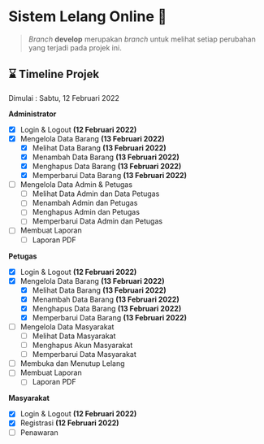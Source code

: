 
# Sistem Lelang Online :handbag:

>*Branch* **develop** merupakan *branch* untuk melihat setiap perubahan yang terjadi pada projek ini.

## :hourglass: Timeline Projek

Dimulai : Sabtu, 12 Februari 2022

**Administrator**

- [x] Login & Logout **(12 Februari 2022)**
- [x] Mengelola Data Barang **(13 Februari 2022)**
    - [x] Melihat Data Barang **(13 Februari 2022)**
    - [x] Menambah Data Barang **(13 Februari 2022)**
    - [x] Menghapus Data Barang **(13 Februari 2022)**
    - [x] Memperbarui Data Barang **(13 Februari 2022)**
- [ ] Mengelola Data Admin & Petugas
    - [ ] Melihat Data Admin dan Data Petugas
    - [ ] Menambah Admin dan Petugas
    - [ ] Menghapus Admin dan Petugas
    - [ ] Memperbarui Data Admin dan Petugas
- [ ] Membuat Laporan
    - [ ] Laporan PDF

**Petugas**

- [x] Login & Logout **(12 Februari 2022)**
- [x] Mengelola Data Barang **(13 Februari 2022)**
    - [x] Melihat Data Barang **(13 Februari 2022)**
    - [x] Menambah Data Barang **(13 Februari 2022)**
    - [x] Menghapus Data Barang **(13 Februari 2022)**
    - [x] Memperbarui Data Barang **(13 Februari 2022)**
- [ ] Mengelola Data Masyarakat
    - [ ] Melihat Data Masyarakat
    - [ ] Menghapus Akun Masyarakat
    - [ ] Memperbarui Data Masyarakat
- [ ] Membuka dan Menutup Lelang
- [ ] Membuat Laporan
    - [ ] Laporan PDF

**Masyarakat**

- [x] Login & Logout **(12 Februari 2022)**
- [x] Registrasi **(12 Februari 2022)**
- [ ] Penawaran